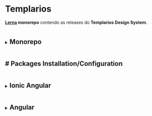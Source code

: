 # Templarios

**[Lerna](https://lerna.js.org/) monorepo** contendo as releases do **Templarios Design System**.

<details>
<summary><h2 style="display:inline-block; width: calc(100% - 15px)">Monorepo</h2></summary>

## # Development

```bash
npm start
```

## # Production

### # Release 7

```bash
# packages/core

npm uninstall @ionic/core
```

```bash
# packages/core

npm i @ionic/core@latest -D
```

```bash
# root

npm run build:7
```

### # Release 6

```bash
# packages/core

npm uninstall @ionic/core
```

```bash
# packages/core

npm i @ionic/core@v6-lts -D
```

```bash
# root

npm run build:6
```

</details>

## # Packages Installation/Configuration

<details>
<summary><h2 style="display:inline-block; width: calc(100% - 15px)">Ionic Angular</h2></summary>

### # Installation

```bash
npm i templarios@github:MEDGRUPOGIT/templarios.git#1.0.0
```

#### # Release 7

```bash
npm uninstall @ionic/core @ionic/angular
```

```bash
npm install @ionic/core@latest @ionic/angular@latest
```

#### # Release 6

```bash
npm uninstall @ionic/core @ionic/angular
```

```bash
npm install @ionic/core@v6-lts @ionic/angular@v6-lts
```

### # Configuration

```ts
// src/main.ts

import { defineCustomElements } from 'templarios/release-{7,6}/core/loader';
defineCustomElements();
```

```scss
// src/global.scss

/* templarios */
@import 'templarios/release-{7,6}/angular/styles/css/templarios.css';
```

```ts
// src/app/app.module.ts

import { CUSTOM_ELEMENTS_SCHEMA } from '@angular/core';
import { TemplariosModule } from 'templarios/release-{7,6}/angular';

@NgModule({
  schemas: [CUSTOM_ELEMENTS_SCHEMA],
  imports: [TemplariosModule],
})
export class AppModule {}
```

```json
// tsconfig.json

{
  "compilerOptions": {
    "types": [
      "./node_modules/templarios/release-{7,6}/core/dist/types/interfaces.d.ts"
    ]
  }
}
```

```json
// angular.json

{
  "projects": {
    "app-angular": {
      "architect": {
        "build": {
          "options": {
            "assets": [
              {
                "glob": "**/*.svg",
                "input": "node_modules/templarios/release-{7,6}/core/icons",
                "output": "./assets"
              }
            ],
            "stylePreprocessorOptions": {
              "includePaths": ["node_modules"]
            }
          }
        },
        "test": {
          "options": {
            "assets": [
              {
                "glob": "**/*.svg",
                "input": "node_modules/templarios/release-{7,6}/core/icons",
                "output": "./assets"
              }
            ]
          }
        }
      }
    }
  }
}
```

</details>

<details>
<summary><h2 style="display:inline-block; width: calc(100% - 15px)">Angular</h2></summary>

### # Installation

```bash
npm i templarios@github:MEDGRUPOGIT/templarios.git#1.0.0
```

#### # Release 7

```bash
npm install @ionic/core@latest @ionic/angular@latest
```

#### # Release 6

```bash
npm install @ionic/core@v6-lts @ionic/angular@v6-lts
```

### # Configuration

```ts
// src/main.ts

import { defineCustomElements } from 'templarios/release-{7,6}/core/loader';
defineCustomElements();
```

```scss
// src/styles.scss

/* ionic */
@import '@ionic/angular/css/core.css';
@import '@ionic/angular/css/normalize.css';
@import '@ionic/angular/css/structure.css';
@import '@ionic/angular/css/typography.css';
@import '@ionic/angular/css/display.css';
@import '@ionic/angular/css/padding.css';
@import '@ionic/angular/css/float-elements.css';
@import '@ionic/angular/css/text-alignment.css';
@import '@ionic/angular/css/text-transformation.css';
@import '@ionic/angular/css/flex-utils.css';

/* templarios */
@import 'templarios/release-{7,6}/angular/styles/css/templarios.css';
```

```ts
// src/app/app.module.ts

import { CUSTOM_ELEMENTS_SCHEMA } from '@angular/core';
import { TemplariosModule } from 'templarios/release-{7,6}/angular';

@NgModule({
  schemas: [CUSTOM_ELEMENTS_SCHEMA],
  imports: [TemplariosModule],
})
export class AppModule {}
```

```json
// tsconfig.json

{
  "compilerOptions": {
    "types": [
      "./node_modules/templarios/release-{7,6}/core/dist/types/interfaces.d.ts"
    ]
  }
}
```

```json
// angular.json

{
  "projects": {
    "app-angular": {
      "architect": {
        "build": {
          "options": {
            "assets": [
              {
                "glob": "**/*.svg",
                "input": "node_modules/templarios/release-{7,6}/core/icons",
                "output": "./assets"
              }
            ],
            "stylePreprocessorOptions": {
              "includePaths": ["node_modules"]
            }
          }
        },
        "test": {
          "options": {
            "assets": [
              {
                "glob": "**/*.svg",
                "input": "node_modules/templarios/release-{7,6}/core/icons",
                "output": "./assets"
              }
            ]
          }
        }
      }
    }
  }
}
```

</details>
